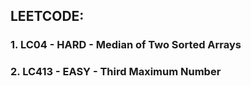 ## LEETCODE:

### 1. LC04 - HARD - Median of Two Sorted Arrays
### 2. LC413 - EASY - Third Maximum Number
